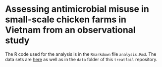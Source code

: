 # Assessing antimicrobial misuse in small-scale chicken farms in Vietnam from an observational study

The R code used for the analysis is in the `Rmarkdown` file `analysis.Rmd`. The data sets are [here](https://osf.io/2t57r) as well as in the `data` folder of this `treatfail` repository.

